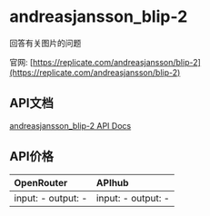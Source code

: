 # andreasjansson_blip-2

回答有关图片的问题

官网: [https://replicate.com/andreasjansson/blip-2](https://replicate.com/andreasjansson/blip-2)

## API文档

[andreasjansson_blip-2 API Docs](../apis/zh/andreasjansson_blip-2.md)

## API价格

| OpenRouter | APIhub |
|:---|:---|
| input: - output: - | input: - output: - |
